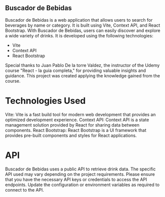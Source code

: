 ## Buscador de Bebidas

Buscador de Bebidas is a web application that allows users to search for beverages by name or category. It is built using Vite, Context API, and React Bootstrap. With Buscador de Bebidas, users can easily discover and explore a wide variety of drinks.
It  is developed using the following technologies:

- Vite
- Context API
- React Bootstrap

Special thanks to Juan Pablo De la torre Valdez, the instructor of the Udemy course "React - la guia completa," for providing valuable insights and guidance. This project was created applying the knowledge gained from the course.

# Technologies Used
Vite: Vite is a fast build tool for modern web development that provides an optimized development experience.
Context API: Context API is a state management solution provided by React for sharing data between components.
React Bootstrap: React Bootstrap is a UI framework that provides pre-built components and styles for React applications.

# API
Buscador de Bebidas uses a public API to retrieve drink data. The specific API used may vary depending on the project requirements. Please ensure that you have the necessary API keys or credentials to access the API endpoints. Update the configuration or environment variables as required to connect to the API.